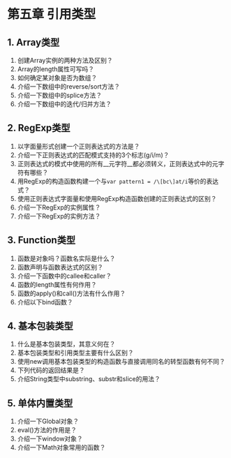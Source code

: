 # 第五章 引用类型

## 1. Array类型  
  1. 创建Array实例的两种方法及区别？  
  2. Array的length属性可写吗？  
  3. 如何确定某对象是否为数组？  
  4. 介绍一下数组中的reverse/sort方法？  
  5. 介绍一下数组中的splice方法？  
  6. 介绍一下数组中的迭代/归并方法？ 
  
## 2. RegExp类型  
  1. 以字面量形式创建一个正则表达式的方法是？
  2. 介绍一下正则表达式的匹配模式支持的3个标志(g/i/m)？  
  3. 正则表达式的模式中使用的所有__元字符__都必须转义，正则表达式中的元字符有哪些？  
  4. 用RegExp的构造函数构建一个与```var pattern1 = /\[bc\]at/i```等价的表达式？  
  5. 使用正则表达式字面量和使用RegExp构造函数创建的正则表达式的区别？  
  6. 介绍一下RegExp的实例属性？  
  7. 介绍一下RegExp的实例方法？  

## 3. Function类型  
  1. 函数是对象吗？函数名实际是什么？  
  2. 函数声明与函数表达式的区别？  
  3. 介绍一下函数中的callee和caller？  
  4. 函数的length属性有何作用？  
  5. 函数的apply()和call()方法有什么作用？  
  6. 介绍以下bind函数？  

## 4. 基本包装类型   
  1. 什么是基本包装类型，其意义何在？  
  2. 基本包装类型和引用类型主要有什么区别？  
  3. 使用new调用基本包装类型的构造函数与直接调用同名的转型函数有何不同？  
  4. 下列代码的返回结果是？  
  5. 介绍String类型中substring、substr和slice的用法？  
  
## 5. 单体内置类型   
  1. 介绍一下Global对象？  
  2. eval()方法的作用是？  
  3. 介绍一下window对象？  
  4. 介绍一下Math对象常用的函数？  
